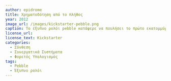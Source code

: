 ```yaml
---
author: epidrome
title: Χρηματοδότηση από το πλήθος 
year: 2012
image_url: /images/kickstarter-pebble.png
caption: Το έξυπνο ρολόι pebble κατάφερε να πουλήσει το πρώτο εκατομμύριο κομμάτια το ίδιο γρήγορα με το πρώτο Apple iPod, με τη διαφορά ότι το pebble σχεδιάστηκε από μια μικρή ομάδα και χρηματοδοτήθηκε από χιλιάδες δυνητικούς χρήστες και όχι από επενδυτές που έχουν ως κίνητρο μόνο το κέρδος.
license_url:
license_text: Kickstarter
categories:
  - Σύνθεση
  - Συνεργατικά Συστήματα
  - Φορετός Υπολογισμός
tags:
  - Pebble
  - Έξυπνο ρολόι
---
```

